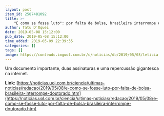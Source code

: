 ```yaml
---
layout: post
item_id: 2587481092
title: >-
    "É como se fosse luto": por falta de bolsa, brasileira interrompe doutorado
author: Tatu D'Oquei
date: 2019-05-08 15:12:00
pub_date: 2019-05-08 15:12:00
time_added: 2019-05-09 22:39:35
categories: []
tags: []
image: https://conteudo.imguol.com.br/c/noticias/db/2019/05/08/leticia-takahashi-pesquisadora-que-teve-que-interromper-o-doutorado-por-falta-de-bolsa-1557327991917_v2_750x421.jpg
---
```


Um documento importante, duas assinaturas e uma repercussão gigantesca na internet.

**Link:** [https://noticias.uol.com.br/ciencia/ultimas-noticias/redacao/2019/05/08/e-como-se-fosse-luto-por-falta-de-bolsa-brasileira-interrompe-doutorado.htm](https://noticias.uol.com.br/ciencia/ultimas-noticias/redacao/2019/05/08/e-como-se-fosse-luto-por-falta-de-bolsa-brasileira-interrompe-doutorado.htm)


